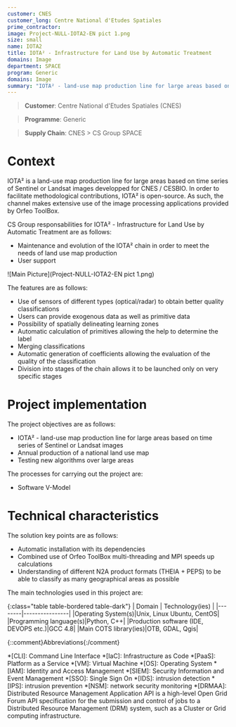 ```yaml
---
customer: CNES
customer_long: Centre National d'Etudes Spatiales
prime_contractor: 
image: Project-NULL-IOTA2-EN pict 1.png
size: small
name: IOTA2
title: IOTA² - Infrastructure for Land Use by Automatic Treatment
domains: Image
department: SPACE
program: Generic
domains: Image
summary: "IOTA² - land-use map production line for large areas based on time series of Sentinel or Landsat images. Annual production of a national land use map. Testing new algorithms over large areas"
---
```


> __Customer__\: Centre National d'Etudes Spatiales (CNES)

> __Programme__\: Generic

> __Supply Chain__\: CNES >  CS Group SPACE


# Context

IOTA² is a land-use map production line for large areas based on time series of Sentinel or Landsat images developped for CNES / CESBIO. In order to facilitate methodological contributions, IOTA² is open-source. As such, the channel makes extensive use of the image processing applications provided by Orfeo ToolBox.

CS Group responsabilities for IOTA² - Infrastructure for Land Use by Automatic Treatment are as follows:
* Maintenance and evolution of the IOTA² chain in order to meet the needs of land use map production
* User support

![Main Picture](Project-NULL-IOTA2-EN pict 1.png)

The features are as follows:
* Use of sensors of different types (optical/radar) to obtain better quality classifications
* Users can provide exogenous data as well as primitive data
* Possibility of spatially delineating learning zones
* Automatic calculation of primitives allowing the help to determine the label
* Merging classifications
* Automatic generation of coefficients allowing the evaluation of the quality of the classification
* Division into stages of the chain allows it to be launched only on very specific stages

# Project implementation

The project objectives are as follows:
* IOTA² - land-use map production line for large areas based on time series of Sentinel or Landsat images
* Annual production of a national land use map
* Testing new algorithms over large areas

The processes for carrying out the project are:
* Software V-Model

# Technical characteristics

The solution key points are as follows:
* Automatic installation with its dependencies
* Combined use of Orfeo ToolBox multi-threading and MPI speeds up calculations
* Understanding of different N2A product formats (THEIA + PEPS) to be able to classify as many geographical areas as possible



The main technologies used in this project are:

{:class="table table-bordered table-dark"}
| Domain | Technology(ies) |
|--------|----------------|
|Operating System(s)|Unix, Linux Ubuntu, CentOS|
|Programming language(s)|Python, C++|
|Production software (IDE, DEVOPS etc.)|GCC 4.8|
|Main COTS library(ies)|OTB, GDAL, Qgis|



{::comment}Abbreviations{:/comment}

*[CLI]: Command Line Interface
*[IaC]: Infrastructure as Code
*[PaaS]: Platform as a Service
*[VM]: Virtual Machine
*[OS]: Operating System
*[IAM]: Identity and Access Management
*[SIEM]: Security Information and Event Management
*[SSO]: Single Sign On
*[IDS]: intrusion detection
*[IPS]: intrusion prevention
*[NSM]: network security monitoring
*[DRMAA]: Distributed Resource Management Application API is a high-level Open Grid Forum API specification for the submission and control of jobs to a Distributed Resource Management (DRM) system, such as a Cluster or Grid computing infrastructure.
